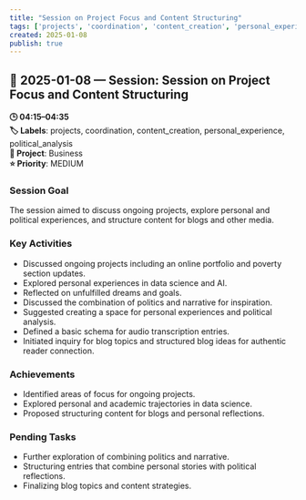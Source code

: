 ```yaml
---
title: "Session on Project Focus and Content Structuring"
tags: ['projects', 'coordination', 'content_creation', 'personal_experience', 'political_analysis']
created: 2025-01-08
publish: true
---
```


## 📅 2025-01-08 — Session: Session on Project Focus and Content Structuring

**🕒 04:15–04:35**  
**🏷️ Labels**: projects, coordination, content_creation, personal_experience, political_analysis  
**📂 Project**: Business  
**⭐ Priority**: MEDIUM  


### Session Goal
The session aimed to discuss ongoing projects, explore personal and political experiences, and structure content for blogs and other media.

### Key Activities
- Discussed ongoing projects including an online portfolio and poverty section updates.
- Explored personal experiences in data science and AI.
- Reflected on unfulfilled dreams and goals.
- Discussed the combination of politics and narrative for inspiration.
- Suggested creating a space for personal experiences and political analysis.
- Defined a basic schema for audio transcription entries.
- Initiated inquiry for blog topics and structured blog ideas for authentic reader connection.

### Achievements
- Identified areas of focus for ongoing projects.
- Explored personal and academic trajectories in data science.
- Proposed structuring content for blogs and personal reflections.

### Pending Tasks
- Further exploration of combining politics and narrative.
- Structuring entries that combine personal stories with political reflections.
- Finalizing blog topics and content strategies.
